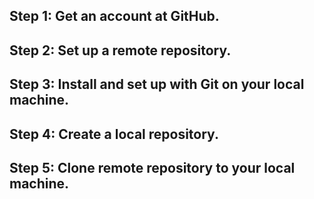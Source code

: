 ## Step 1: Get an account at GitHub.
## Step 2: Set up a remote repository.
## Step 3: Install and set up with Git on your local machine.
## Step 4: Create a local repository.
## Step 5: Clone remote repository to your local machine.
